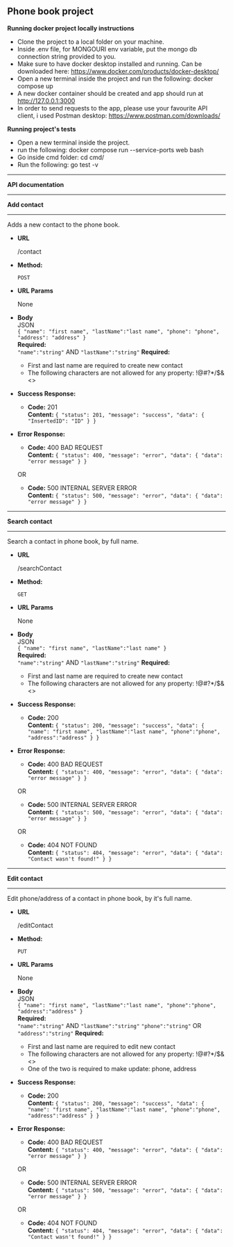 **Phone book project**
----
**Running docker project locally instructions**

  * Clone the project to a local folder on your machine.
  * Inside .env file, for MONGOURI env variable, put the mongo db connection string provided to you.
  * Make sure to have docker desktop installed and running. Can be downloaded here: https://www.docker.com/products/docker-desktop/
  * Open a new terminal inside the project and run the following: docker compose up
  * A new docker container should be created and app should run at http://127.0.0.1:3000 
  * In order to send requests to the app, please use your favourite API client, i used Postman desktop: https://www.postman.com/downloads/
  
**Running project's tests**

  * Open a new terminal inside the project.
  * run the following: docker compose run --service-ports web bash
  * Go inside cmd folder: cd cmd/
  * Run the following: go test -v


----
**API documentation**
___
**Add contact**
___
  Adds a new contact to the phone book.

* **URL**

  /contact

* **Method:**

  `POST`
  
*  **URL Params**

   None

* **Body**<br />
JSON<br />
`{
   "name": "first name",
   "lastName":"last name",
   "phone": "phone",
   "address": "address"
}`<br />
**Required:**<br />
  `"name":"string"` AND `"lastName":"string"`
**Required:**<br />
  * First and last name are required to create new contact
  * The following characters are not allowed for any property: !@#?*/$&<>

* **Success Response:**

  * **Code:** 201 <br />
    **Content:** `{
    "status": 201,
    "message": "success",
    "data": {
        "InsertedID": "ID"
    }
}`
 
* **Error Response:**

  * **Code:** 400 BAD REQUEST <br />
    **Content:** `{
    "status": 400,
    "message": "error",
    "data": {
        "data": "error message"
    }
}`

  OR

  * **Code:** 500 INTERNAL SERVER ERROR <br />
    **Content:** `{
    "status": 500,
    "message": "error",
    "data": {
        "data": "error message"
    }
}`

___
**Search contact**
___
  Search a contact in phone book, by full name.

* **URL**

  /searchContact

* **Method:**

  `GET`
  
*  **URL Params**

   None

* **Body**<br />
JSON<br />
`{
   "name": "first name",
   "lastName":"last name"
}`<br />
**Required:**<br />
  `"name":"string"` AND `"lastName":"string"`
**Required:**<br />
  * First and last name are required to create new contact
  * The following characters are not allowed for any property: !@#?*/$&<>

* **Success Response:**

  * **Code:** 200 <br />
    **Content:** `{
    "status": 200,
    "message": "success",
    "data": {
        "name": "first name",
        "lastName":"last name",
        "phone":"phone",
        "address":"address"
    }
}`
 
* **Error Response:**

  * **Code:** 400 BAD REQUEST <br />
    **Content:** `{
    "status": 400,
    "message": "error",
    "data": {
        "data": "error message"
    }
}`

  OR

  * **Code:** 500 INTERNAL SERVER ERROR <br />
    **Content:** `{
    "status": 500,
    "message": "error",
    "data": {
        "data": "error message"
    }
}`

  OR

  * **Code:** 404 NOT FOUND <br />
    **Content:** `{
    "status": 404,
    "message": "error",
    "data": {
        "data": "Contact wasn't found!"
    }
}`

___
**Edit contact**
___
  Edit phone/address of a contact in phone book, by it's full name.

* **URL**

  /editContact

* **Method:**

  `PUT`
  
*  **URL Params**

   None

* **Body**<br />
JSON<br />
`{
   "name": "first name",
   "lastName":"last name",
   "phone":"phone",
   "address":"address"
}`<br />
**Required:**<br />
  `"name":"string"` AND `"lastName":"string"`
  `"phone":"string"` OR `"address":"string"`
**Required:**<br />
  * First and last name are required to edit new contact
  * The following characters are not allowed for any property: !@#?*/$&<>
  * One of the two is required to make update: phone, address

* **Success Response:**

  * **Code:** 200 <br />
    **Content:** `{
    "status": 200,
    "message": "success",
    "data": {
        "name": "first name",
        "lastName":"last name",
        "phone":"phone",
        "address":"address"
    }
}`
 
* **Error Response:**

  * **Code:** 400 BAD REQUEST <br />
    **Content:** `{
    "status": 400,
    "message": "error",
    "data": {
        "data": "error message"
    }
}`

  OR

  * **Code:** 500 INTERNAL SERVER ERROR <br />
    **Content:** `{
    "status": 500,
    "message": "error",
    "data": {
        "data": "error message"
    }
}`

  OR

  * **Code:** 404 NOT FOUND <br />
    **Content:** `{
    "status": 404,
    "message": "error",
    "data": {
        "data": "Contact wasn't found!"
    }
}`
  


